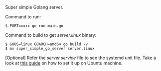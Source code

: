 Super simple Golang server.

Command to run:

```
$ PORT=xxxx go run main.go
```

Command to build to get _server.linux_ binary:

```
$ GOOS=linux GOARCH=amd64 go build -v
$ mv super_simple_go_server server.linux
```

[Optional] Refer the _server.service_ file to see the systemd unit file. Take a look at [this guide](https://medium.com/@benmorel/creating-a-linux-service-with-systemd-611b5c8b91d6) on how to set it up on Ubuntu machine.
